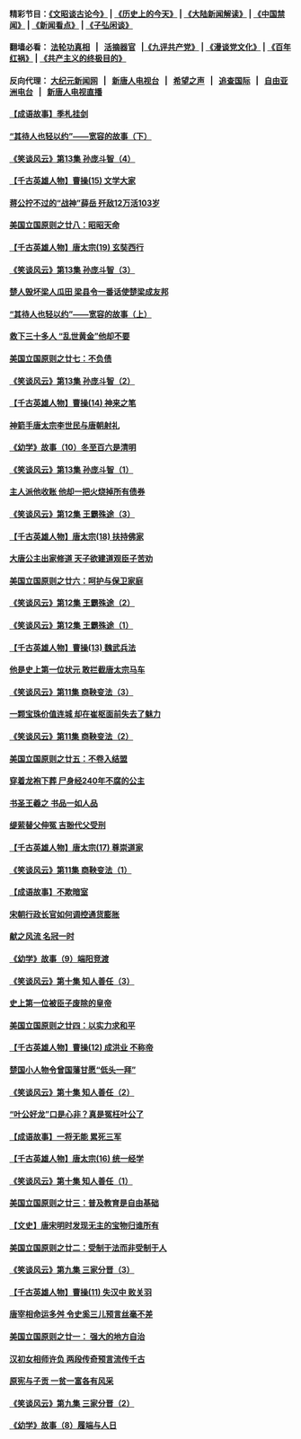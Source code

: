 #### 精彩节目：[《文昭谈古论今》](http://155.138.205.71/wenzhao) | [《历史上的今天》](http://155.138.205.71/today-in-history) | [《大陆新闻解读》](http://155.138.205.71/ntdtv-comedy) | [《中国禁闻》](http://155.138.205.71/ntdtv-news) | [《新闻看点》](http://155.138.205.71/news-insight) | [《子弘闲谈》](http://155.138.205.71/zihongxiantan/) 

 #### 翻墙必看： [法轮功真相](http://155.138.205.71:10000/videos/truth.html) &nbsp;&nbsp;|&nbsp;&nbsp; [活摘器官](http://155.138.205.71:10000/videos/res/Organs/) &nbsp;&nbsp;|[《九评共产党》](http://155.138.205.71:10000/videos/jiuping) | [《漫谈党文化》](http://155.138.205.71:10000/videos/mtdwh) | [《百年红祸》](http://155.138.205.71:10000/videos/bnhh) | [《共产主义的终极目的》](http://155.138.205.71:10000/videos/res/zjmd) 

 #### 反向代理： [大纪元新闻网](http://155.138.205.71:10080/) &nbsp;&nbsp;|&nbsp;&nbsp; [新唐人电视台](http://155.138.205.71:8000/) &nbsp;&nbsp;|&nbsp;&nbsp; [希望之声](http://155.138.205.71:8200/) &nbsp;&nbsp;|&nbsp;&nbsp; [追查国际](http://155.138.205.71:10010/) &nbsp;&nbsp;|&nbsp;&nbsp; [自由亚洲电台](http://155.138.205.71:9800/) &nbsp;&nbsp;|&nbsp;&nbsp; [新唐人电视直播](http://155.138.205.71/) 

#### [【成语故事】季札挂剑](../pages/nsc975/n11087985.md?t=03041537) 

#### [“其待人也轻以约”——宽容的故事（下）](../pages/nsc975/n3744126.md?t=03041537) 

#### [《笑谈风云》第13集 孙庞斗智（4）](../pages/nsc975/n11070236.md?t=03041537) 

#### [【千古英雄人物】曹操(15) 文学大家](../pages/nsc975/n7783350.md?t=03041537) 

#### [蒋公拧不过的“战神”薛岳 歼敌12万活103岁](../pages/nsc975/n11084282.md?t=03041537) 

#### [美国立国原则之廿八：昭昭天命](../pages/nsc975/n11060836.md?t=03041537) 

#### [【千古英雄人物】唐太宗(19) 玄奘西行](../pages/nsc975/n8046276.md?t=03041537) 

#### [《笑谈风云》第13集 孙庞斗智（3）](../pages/nsc975/n11070219.md?t=03041537) 

#### [楚人毁坏梁人瓜田 梁县令一番话使楚梁成友邦](../pages/nsc975/n11079326.md?t=03041537) 

#### [“其待人也轻以约”——宽容的故事（上）](../pages/nsc975/n3743407.md?t=03041537) 

#### [救下三十多人 “乱世黄金”他却不要](../pages/nsc975/n11053639.md?t=03041537) 

#### [美国立国原则之廿七：不负债](../pages/nsc975/n11060818.md?t=03041537) 

#### [《笑谈风云》第13集 孙庞斗智（2）](../pages/nsc975/n11070199.md?t=03041537) 

#### [【千古英雄人物】曹操(14) 神来之笔](../pages/nsc975/n7783346.md?t=03041537) 

#### [神箭手唐太宗李世民与唐朝射礼](../pages/nsc975/n11050034.md?t=03041537) 

#### [《幼学》故事（10）冬至百六是清明](../pages/nsc975/n11025760.md?t=03041537) 

#### [《笑谈风云》第13集 孙庞斗智（1）](../pages/nsc975/n11070158.md?t=03041537) 

#### [主人派他收账 他却一把火烧掉所有债券](../pages/nsc975/n11070431.md?t=03041537) 

#### [《笑谈风云》第12集 王霸殊途（3）](../pages/nsc975/n11058708.md?t=03041537) 

#### [【千古英雄人物】唐太宗(18) 扶持佛家](../pages/nsc975/n8046271.md?t=03041537) 

#### [大唐公主出家修道 天子欲建道观臣子苦劝](../pages/nsc975/n11053988.md?t=03041537) 

#### [美国立国原则之廿六：呵护与保卫家庭](../pages/nsc975/n11056028.md?t=03041537) 

#### [《笑谈风云》第12集 王霸殊途（2）](../pages/nsc975/n11058661.md?t=03041537) 

#### [《笑谈风云》第12集 王霸殊途（1）](../pages/nsc975/n11058612.md?t=03041537) 

#### [【千古英雄人物】曹操(13) 魏武兵法](../pages/nsc975/n7783342.md?t=03041537) 

#### [他是史上第一位状元 敢拦截唐太宗马车](../pages/nsc975/n11064238.md?t=03041537) 

#### [《笑谈风云》第11集 商鞅变法（3）](../pages/nsc975/n11051540.md?t=03041537) 

#### [一颗宝珠价值连城 却在崔枢面前失去了魅力](../pages/nsc975/n11049666.md?t=03041537) 

#### [《笑谈风云》第11集 商鞅变法（2）](../pages/nsc975/n11051527.md?t=03041537) 

#### [美国立国原则之廿五：不卷入结盟](../pages/nsc975/n11049916.md?t=03041537) 

#### [穿着龙袍下葬 尸身经240年不腐的公主](../pages/nsc975/n11058573.md?t=03041537) 

#### [书圣王羲之 书品一如人品](../pages/nsc975/n10961724.md?t=03041537) 

#### [缇萦替父伸冤 吉翂代父受刑](../pages/nsc975/n3780463.md?t=03041537) 

#### [【千古英雄人物】唐太宗(17) 尊崇道家](../pages/nsc975/n8046261.md?t=03041537) 

#### [《笑谈风云》第11集 商鞅变法（1）](../pages/nsc975/n11051459.md?t=03041537) 

#### [【成语故事】不欺暗室](../pages/nsc975/n11056002.md?t=03041537) 

#### [宋朝行政长官如何调控通货膨胀](../pages/nsc975/n11055933.md?t=03041537) 

#### [献之风流 名冠一时](../pages/nsc975/n11011196.md?t=03041537) 

#### [《幼学》故事（9）端阳竞渡](../pages/nsc975/n11081111.md?t=03041537) 

#### [《笑谈风云》第十集 知人善任（3）](../pages/nsc975/n11044990.md?t=03041537) 

#### [史上第一位被臣子废除的皇帝](../pages/nsc975/n11053637.md?t=03041537) 

#### [美国立国原则之廿四：以实力求和平](../pages/nsc975/n11046955.md?t=03041537) 

#### [【千古英雄人物】曹操(12) 成洪业 不称帝](../pages/nsc975/n7783338.md?t=03041537) 

#### [楚国小人物令曾国藩甘愿“低头一拜”](../pages/nsc975/n11013087.md?t=03041537) 

#### [《笑谈风云》第十集 知人善任（2）](../pages/nsc975/n11044937.md?t=03041537) 

#### [“叶公好龙”口是心非？真是冤枉叶公了](../pages/nsc975/n11008777.md?t=03041537) 

#### [【成语故事】一将无能 累死三军](../pages/nsc975/n11046538.md?t=03041537) 

#### [【千古英雄人物】唐太宗(16) 统一经学](../pages/nsc975/n8046259.md?t=03041537) 

#### [《笑谈风云》第十集 知人善任（1）](../pages/nsc975/n11032532.md?t=03041537) 

#### [美国立国原则之廿三：普及教育是自由基础](../pages/nsc975/n11044655.md?t=03041537) 

#### [【文史】唐宋明时发现无主的宝物归谁所有](../pages/nsc975/n11036075.md?t=03041537) 

#### [美国立国原则之廿二：受制于法而非受制于人](../pages/nsc975/n11038266.md?t=03041537) 

#### [《笑谈风云》第九集 三家分晋（3）](../pages/nsc975/n11028646.md?t=03041537) 

#### [【千古英雄人物】曹操(11) 失汉中 败关羽](../pages/nsc975/n7783328.md?t=03041537) 

#### [唐宰相命运多舛 令史奚三儿预言丝毫不差](../pages/nsc975/n334750.md?t=03041537) 

#### [美国立国原则之廿一： 强大的地方自治](../pages/nsc975/n11036069.md?t=03041537) 

#### [汉初女相师许负 两段传奇预言流传千古](../pages/nsc975/n11035453.md?t=03041537) 

#### [原宪与子贡 一贫一富各有风采](../pages/nsc975/n11013094.md?t=03041537) 

#### [《笑谈风云》第九集 三家分晋（2）](../pages/nsc975/n11028610.md?t=03041537) 

#### [《幼学》故事（8）履端与人日](../pages/nsc975/n10990550.md?t=03041537) 

